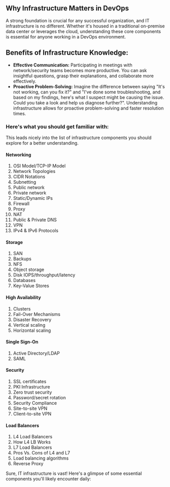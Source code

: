 ## Why Infrastructure Matters in DevOps

A strong foundation is crucial for any successful organization, and IT infrastructure is no different.  Whether it's housed in a traditional on-premise data center or leverages the cloud, understanding these core components is essential for anyone working in a DevOps environment.

## Benefits of Infrastructure Knowledge:

- **Effective Communication:** Participating in meetings with network/security teams becomes more productive. You can ask insightful questions, grasp their explanations, and collaborate more effectively.
- **Proactive Problem-Solving:** Imagine the difference between saying "It's not working, can you fix it?" and "I've done some troubleshooting, and based on my findings, here's what I suspect might be causing the issue. Could you take a look and help us diagnose further?". Understanding infrastructure allows for proactive problem-solving and faster resolution times.

### Here's what you should get familiar with:
This leads nicely into the list of infrastructure components you should explore for a better understanding.

#### Networking
1. OSI Model/TCP-IP Model
2. Network Topologies
3. CIDR Notations
4. Subnetting
5. Public network
6. Private network
7. Static/Dynamic IPs
8. Firewall
9. Proxy
10. NAT
11. Public & Private DNS
12. VPN
13. IPv4 & IPv6 Protocols

#### Storage
1. SAN
2. Backups
3. NFS
4. Object storage
5. Disk IOPS/throughput/latency
6. Databases
7. Key-Value Stores

#### High Availability
1. Clusters
2. Fail-Over Mechanisms
3. Disaster Recovery
4. Vertical scaling
5. Horizontal scaling

#### Single Sign-On
1. Active Directory/LDAP
2. SAML

#### Security
1. SSL certificates
2. PKI Infrastructure
3. Zero trust security
4. Password/secret rotation
5. Security Compliance
6. Site-to-site VPN
7. Client-to-site VPN

#### Load Balancers
1. L4 Load Balancers
2. How L4 LB Works
3. L7 Load Balancers
4. Pros Vs. Cons of L4 and L7
5. Load balancing algorithms
6. Reverse Proxy

Sure, IT infrastructure is vast! Here's a glimpse of some essential components you'll likely encounter daily:

